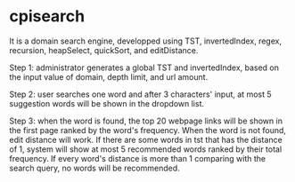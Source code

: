 # cpisearch
It is a domain search engine, developped using TST, invertedIndex, regex, recursion, heapSelect, quickSort, and editDistance.

Step 1: administrator generates a global TST and invertedIndex, based on the input value of domain, depth limit, and url amount.

Step 2: user searches one word and after 3 characters' input, at most 5 suggestion words will be shown in the dropdown list.

Step 3: when the word is found, the top 20 webpage links will be shown in the first page ranked by the word's frequency. When the word is not found, edit distance will work. If there are some words in tst that has the distance of 1, system will show at most 5 recommended words ranked by their total frequency. If every word's distance is more than 1 comparing with the search query, no words will be recommended.
